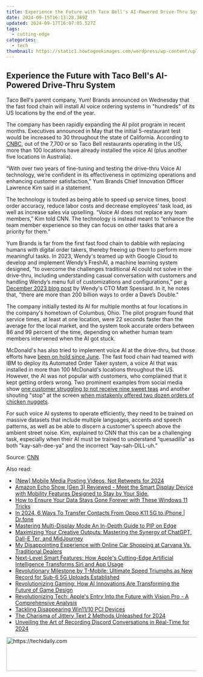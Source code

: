 ```yaml
---
title: Experience the Future with Taco Bell's AI-Powered Drive-Thru System
date: 2024-09-15T16:13:28.369Z
updated: 2024-09-17T16:07:05.527Z
tags:
  - cutting-edge
categories:
  - tech
thumbnail: https://static1.howtogeekimages.com/wordpress/wp-content/uploads/2024/07/taco-bell-whiteland.jpg
---
```


## Experience the Future with Taco Bell's AI-Powered Drive-Thru System

Taco Bell's parent company, Yum! Brands announced on Wednesday that the fast food chain will install AI voice ordering systems in "hundreds" of its US locations by the end of the year.

 The company has been rapidly expanding the AI pilot program in recent months. Executives announced in May that the initial 5-restaurant test would be increased to 30 throughout the state of California. According to [CNBC](https://www.cnbc.com/2024/07/31/taco-bell-to-roll-out-ai-drive-thru-ordering-in-hundreds-of-locations.html), out of the 7,700 or so Taco Bell restaurants operating in the US, more than 100 locations have already installed the voice AI (plus another five locations in Australia).

 “With over two years of fine-tuning and testing the drive-thru Voice AI technology, we’re confident in its effectiveness in optimizing operations and enhancing customer satisfaction,” Yum Brands Chief Innovation Officer Lawrence Kim said in a statement.

 The technology is touted as being able to speed up service times, boost order accuracy, reduce labor costs and decrease employees’ task load, as well as increase sales via upselling. “Voice AI does not replace any team members,” Kim told CNN. The technology is instead meant to “enhance the team member experience so they can focus on other tasks that are a priority for them.”

 Yum Brands is far from the first fast food chain to dabble with replacing humans with digital order takers, thereby freeing up them to perform more meaningful tasks. In 2023, Wendy's teamed up with Google Cloud to develop and implement Wendy’s FreshAI, a machine learning system designed, "to overcome the challenges traditional AI could not solve in the drive-thru, including understanding casual conversation with customers and handling Wendy’s menu full of customizations and configurations," per [a December 2023 blog post](https://www.wendys.com/blog/drive-thru-innovation-wendys-freshai) by Wendy's CTO Matt Spessard. In it, he notes that, "there are more than 200 billion ways to order a Dave’s Double."

 The company initially tested its AI for multiple months at four locations in the company's hometown of Columbus, Ohio. The pilot program found that service times, at least at one location, were 22 seconds faster than the average for the local market, and the system took accurate orders between 86 and 99 percent of the time, depending on whether human team members intervened when the AI got stuck.

 McDonald's has also tried to implement voice AI at the drive-thru, but those efforts have [been on hold since June](https://www.cnn.com/2024/06/17/tech/mcdonalds-ai-drive-thru-program/index.html). The fast food chain had teamed with IBM to deploy its Automated Order Taker system, a voice AI that was installed in more than 100 McDonald's locations throughout the US. However, the AI was not popular with customers, who complained that it kept getting orders wrong. Two prominent examples from social media show [one customer struggling to not receive nine sweet teas](https://www.tiktok.com/@resinsbiren/video/7198528478533258542) and another shouting "stop" at the screen [when mistakenly offered two dozen orders of chicken nuggets](http://www.tiktok.com/@typical%5Fredhead%5F/video/7192248491853303086).

 For such voice AI systems to operate efficiently, they need to be trained on massive datasets that include multiple languages, accents and speech patterns, as well as be able to discern a customer's speech above the ambient street noise. Kim, explained to CNN that this can be a challenging task, especially when their AI must be trained to understand “quesadilla” as both "kay-sah-dee-ya" and the incorrect “kay-sah-DILL-uh.”

 Source: [CNN](https://www.cnn.com/2024/07/31/tech/taco-bell-expanding-ai-ordering-drive-thrus/index.html)

<ins class="adsbygoogle"
     style="display:block"
     data-ad-format="autorelaxed"
     data-ad-client="ca-pub-7571918770474297"
     data-ad-slot="1223367746"></ins>

<ins class="adsbygoogle"
     style="display:block"
     data-ad-client="ca-pub-7571918770474297"
     data-ad-slot="8358498916"
     data-ad-format="auto"
     data-full-width-responsive="true"></ins>

<span class="atpl-alsoreadstyle">Also read:</span>
<div><ul>
<li><a href="https://twitter-videos.techidaily.com/new-mobile-media-posting-videos-not-retweets-for-2024/"><u>[New] Mobile Media Posting Videos, Not Retweets for 2024</u></a></li>
<li><a href="https://buynow-info.techidaily.com/amazon-echo-show-gen-3-reviewed-meet-the-smart-display-device-with-mobility-features-designed-to-stay-by-your-side/"><u>Amazon Echo Show (Gen 3) Reviewed - Meet the Smart Display Device with Mobility Features Designed to Stay by Your Side.</u></a></li>
<li><a href="https://win-forum.techidaily.com/how-to-ensure-your-data-stays-gone-forever-with-these-windows-11-tricks/"><u>How to Ensure Your Data Stays Gone Forever with These Windows 11 Tricks</u></a></li>
<li><a href="https://android-transfer.techidaily.com/in-2024-6-ways-to-transfer-contacts-from-oppo-k11-5g-to-iphone-drfone-by-drfone-transfer-from-android-transfer-from-android/"><u>In 2024, 6 Ways To Transfer Contacts From Oppo K11 5G to iPhone | Dr.fone</u></a></li>
<li><a href="https://fox-http.techidaily.com/mastering-multi-display-mode-an-in-depth-guide-to-pip-on-edge/"><u>Mastering Multi-Display Mode An In-Depth Guide to PIP on Edge</u></a></li>
<li><a href="https://some-tips.techidaily.com/maximizing-your-creative-outputs-mastering-the-synergy-of-chatgpt-dall-e-ter-and-midjourney/"><u>Maximizing Your Creative Outputs: Mastering the Synergy of ChatGPT, Dall-E Ter, and MidJourney</u></a></li>
<li><a href="https://some-tips.techidaily.com/my-disappointing-experience-with-online-car-shopping-at-carvana-vs-traditional-dealers/"><u>My Disappointing Experience with Online Car Shopping at Carvana Vs. Traditional Dealers</u></a></li>
<li><a href="https://some-tips.techidaily.com/next-level-smart-features-how-apples-cutting-edge-artificial-intelligence-transforms-siri-and-app-usage/"><u>Next-Level Smart Features: How Apple's Cutting-Edge Artificial Intelligence Transforms Siri and App Usage</u></a></li>
<li><a href="https://some-tips.techidaily.com/revolutionary-milestone-by-t-mobile-ultimate-speed-triumphs-as-new-record-for-sub-6-5g-uploads-established/"><u>Revolutionary Milestone by T-Mobile: Ultimate Speed Triumphs as New Record for Sub-6 5G Uploads Established</u></a></li>
<li><a href="https://some-tips.techidaily.com/revolutionizing-gaming-how-ai-innovations-are-transforming-the-future-of-game-design/"><u>Revolutionizing Gaming: How AI Innovations Are Transforming the Future of Game Design</u></a></li>
<li><a href="https://some-tips.techidaily.com/revolutionizing-tech-apples-entry-into-the-future-with-vision-pro-a-comprehensive-analysis/"><u>Revolutionizing Tech: Apple's Entry Into the Future with Vision Pro - A Comprehensive Analysis</u></a></li>
<li><a href="https://driver-error.techidaily.com/tackling-disappearing-win1110-pci-devices/"><u>Tackling Disappearing Win11/10 PCI Devices</u></a></li>
<li><a href="https://youtube-zero.techidaily.com/harisma-of-jittery-text-2-methods-unleashed-for-2024/"><u>The Charisma of Jittery Text 2 Methods Unleashed for 2024</u></a></li>
<li><a href="https://on-screen-recording.techidaily.com/unveiling-the-art-of-recording-discord-conversations-in-real-time-for-2024/"><u>Unveiling the Art of Recording Discord Conversations in Real-Time for 2024</u></a></li>
</ul></div>

<!-- affiliate ads begin -->
<a href="https://appsumo.8odi.net/c/5597632/2130873/7443" target="_top" id="2130873">
  <img src="//a.impactradius-go.com/display-ad/7443-2130873" border="0" alt="https://techidaily.com" width="600" height="90"/>
</a>
<img height="0" width="0" src="https://appsumo.8odi.net/i/5597632/2130873/7443" style="position:absolute;visibility:hidden;" border="0" />
<!-- affiliate ads end -->

